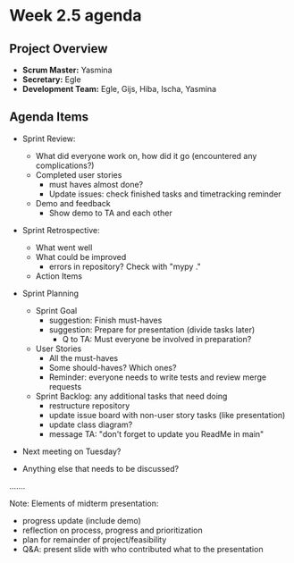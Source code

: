 # Week 2.5 agenda

## Project Overview

- **Scrum Master:** Yasmina
- **Secretary:** Egle
- **Development Team:** Egle, Gijs, Hiba, Ischa, Yasmina

## Agenda Items

- Sprint Review:
  - What did everyone work on, how did it go (encountered any complications?)
  - Completed user stories
    - must haves almost done?
    - Update issues: check finished tasks and timetracking reminder
  - Demo and feedback
    - Show demo to TA and each other


- Sprint Retrospective:
  - What went well
  - What could be improved
    - errors in repository? Check with "mypy ."
  - Action Items


- Sprint Planning
  - Sprint Goal
    - suggestion: Finish must-haves
    - suggestion: Prepare for presentation (divide tasks later)
      - Q to TA: Must everyone be involved in preparation?
  - User Stories
    - All the must-haves
    - Some should-haves? Which ones?
    - Reminder: everyone needs to write tests and review merge requests
  - Sprint Backlog: any additional tasks that need doing
    - restructure repository
    - update issue board with non-user story tasks (like presentation)
    - update class diagram?
    - message TA: "don't forget to update you ReadMe in main"


- Next meeting on Tuesday?
- Anything else that needs to be discussed?

.......

Note: Elements of midterm presentation:
- progress update (include demo)
- reflection on process, progress and prioritization
- plan for remainder of project/feasibility
- Q&A: present slide with who contributed what to the presentation
